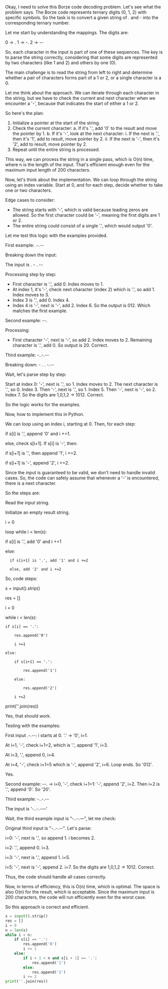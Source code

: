 <think>
Okay, I need to solve this Borze code decoding problem. Let's see what the problem says. The Borze code represents ternary digits (0, 1, 2) with specific symbols. So the task is to convert a given string of . and - into the corresponding ternary number.

Let me start by understanding the mappings. The digits are:

0 → .
1 → -.
2 → --

So, each character in the input is part of one of these sequences. The key is to parse the string correctly, considering that some digits are represented by two characters (like 1 and 2) and others by one (0). 

The main challenge is to read the string from left to right and determine whether a pair of characters forms part of a 1 or 2, or a single character is a 0. 

Let me think about the approach. We can iterate through each character in the string, but we have to check the current and next character when we encounter a '-', because that indicates the start of either a 1 or 2. 

So here's the plan:

1. Initialize a pointer at the start of the string.
2. Check the current character:
   a. If it's '.', add '0' to the result and move the pointer by 1.
   b. If it's '-', look at the next character:
      i. If the next is '.', then it's '1', add to result, move pointer by 2.
      ii. If the next is '-', then it's '2', add to result, move pointer by 2.
3. Repeat until the entire string is processed.

This way, we can process the string in a single pass, which is O(n) time, where n is the length of the input. That's efficient enough even for the maximum input length of 200 characters.

Now, let's think about the implementation. We can loop through the string using an index variable. Start at 0, and for each step, decide whether to take one or two characters.

Edge cases to consider:

- The string starts with '-', which is valid because leading zeros are allowed. So the first character could be '-', meaning the first digits are 1 or 2.
- The entire string could consist of a single '.', which would output '0'.

Let me test this logic with the examples provided.

First example: .-.--

Breaking down the input:

The input is . - . -- 

Processing step by step:
- First character is '.', add 0. Index moves to 1.
- At index 1, it's '-', check next character (index 2) which is '.', so add 1. Index moves to 3.
- Index 3 is '.', add 0. Index 4.
- Index 4 is '-', next is '-', add 2. Index 6. So the output is 012. Which matches the first example.

Second example: --. 

Processing:
- First character '-', next is '-', so add 2. Index moves to 2. Remaining character is '.', add 0. So output is 20. Correct.

Third example: -..-.--

Breaking down: - . . -.-- 

Wait, let's parse step by step:

Start at index 0: '-', next is '.', so 1. Index moves to 2. The next character is '.', so 0. Index 3. Then '-', next is '.', so 1. Index 5. Then '-', next is '-', so 2. Index 7. So the digits are 1,0,1,2 → 1012. Correct.

So the logic works for the examples.

Now, how to implement this in Python.

We can loop using an index i, starting at 0. Then, for each step:

if s[i] is '.', append '0' and i +=1.

else, check s[i+1]. If s[i] is '-', then:

if s[i+1] is '.', then append '1', i +=2.

if s[i+1] is '-', append '2', i +=2.

Since the input is guaranteed to be valid, we don't need to handle invalid cases. So, the code can safely assume that whenever a '-' is encountered, there is a next character.

So the steps are:

Read the input string.

Initialize an empty result string.

i = 0

loop while i < len(s):

   if s[i] is '.', add '0' and i +=1

   else:

      if s[i+1] is '.', add '1' and i +=2

      else, add '2' and i +=2

So, code steps:

s = input().strip()

res = []

i = 0

while i < len(s):

    if s[i] == '.':

        res.append('0')

        i +=1

    else:

        if s[i+1] == '.':

            res.append('1')

        else:

            res.append('2')

        i +=2

print(''.join(res))

Yes, that should work.

Testing with the examples:

First input .-.--: i starts at 0. '.' → '0', i=1.

At i=1, '-', check i+1=2, which is '.', append '1', i=3.

At i=3, '.', append 0, i=4.

At i=4, '-', check i+1=5 which is '-', append '2', i=6. Loop ends. So '012'.

Yes.

Second example: --. → i=0, '-', check i+1=1: '-', append '2', i=2. Then i=2 is '.', append '0'. So '20'.

Third example: -..-.--

The input is '-..-.-—'

Wait, the third example input is "-..-.—", let me check:

Original third input is "-..-.--". Let's parse:

i=0: '-', next is '.', so append 1. i becomes 2.

i=2: '.', append 0. i=3.

i=3: '-', next is '.', append 1. i=5.

i=5: '-', next is '-', append 2. i=7. So the digits are 1,0,1,2 → 1012. Correct.

Thus, the code should handle all cases correctly.

Now, in terms of efficiency, this is O(n) time, which is optimal. The space is also O(n) for the result, which is acceptable. Since the maximum input is 200 characters, the code will run efficiently even for the worst case.

So this approach is correct and efficient.
</think>

```python
s = input().strip()
res = []
i = 0
n = len(s)
while i < n:
    if s[i] == '.':
        res.append('0')
        i += 1
    else:
        if i + 1 < n and s[i + 1] == '.':
            res.append('1')
        else:
            res.append('2')
        i += 2
print(''.join(res))
```